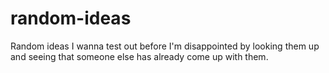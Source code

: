# random-ideas
Random ideas I wanna test out before I'm disappointed by looking them up and seeing that someone else has already come up with them.
